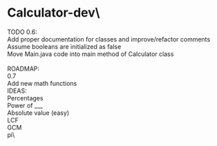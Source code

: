 # Calculator-dev\
TODO 0.6:\
Add proper documentation for classes and improve/refactor comments\
Assume booleans are initialized as false\
Move Main.java code into main method of Calculator class\
\
ROADMAP: \
0.7\
  Add new math functions\
    IDEAS: \
    Percentages\
    Power of ___\
    Absolute value (easy)\
    LCF\
    GCM\
    pi\

  
